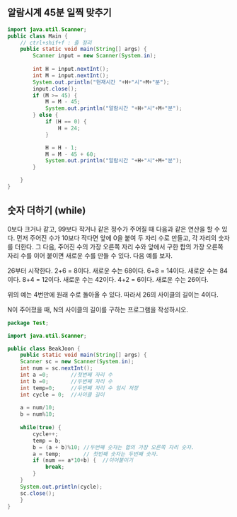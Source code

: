 ## 알람시계 45분 일찍 맞추기

```JAVA
import java.util.Scanner;
public class Main {
	// ctrl+shif+f : 줄 정리
	public static void main(String[] args) {
		Scanner input = new Scanner(System.in);
		
		int H = input.nextInt();
		int M = input.nextInt();
		System.out.println("현재시간 "+H+"시"+M+"분");
		input.close();
		if (M >= 45) {
			M = M - 45;
			System.out.println("알람시간 "+H+"시"+M+"분");
		} else {
			if (H == 0) {
				H = 24;
			}

			H = H - 1;
			M = M - 45 + 60;
			System.out.println("알람시간 "+H+"시"+M+"분");
		}

	}
}
```

## 숫자 더하기 (while)

0보다 크거나 같고, 99보다 작거나 같은 정수가 주어질 때 다음과 같은 연산을 할 수 있다. 먼저 주어진 수가 10보다 작다면 앞에 0을 붙여 두 자리 수로 만들고, 각 자리의 숫자를 더한다. 그 다음, 주어진 수의 가장 오른쪽 자리 수와 앞에서 구한 합의 가장 오른쪽 자리 수를 이어 붙이면 새로운 수를 만들 수 있다. 다음 예를 보자.

26부터 시작한다. 2+6 = 8이다. 새로운 수는 68이다. 6+8 = 14이다. 새로운 수는 84이다. 8+4 = 12이다. 새로운 수는 42이다. 4+2 = 6이다. 새로운 수는 26이다.

위의 예는 4번만에 원래 수로 돌아올 수 있다. 따라서 26의 사이클의 길이는 4이다.

N이 주어졌을 때, N의 사이클의 길이를 구하는 프로그램을 작성하시오.

```java
package Test;

import java.util.Scanner;

public class BeakJoon {
	public static void main(String[] args) {
	Scanner sc = new Scanner(System.in);
	int num = sc.nextInt();
	int a =0;		//첫번째 자리 수
	int b =0;		//두번째 자리 수
	int temp=0;		//두번째 자리 수 임시 저장
	int cycle = 0;	//사이클 길이
	
	a = num/10;	
	b = num%10;
	
	while(true) {
		cycle++;
		temp = b;
		b = (a + b)%10;	//두번째 숫자는 합의 가장 오른쪽 자리 숫자.
		a = temp;		// 첫번째 숫자는 두번째 숫자.
		if (num == a*10+b) {  //이어붙이기
			break;
		}
	}
	System.out.println(cycle);
	sc.close();
	}
}
```

